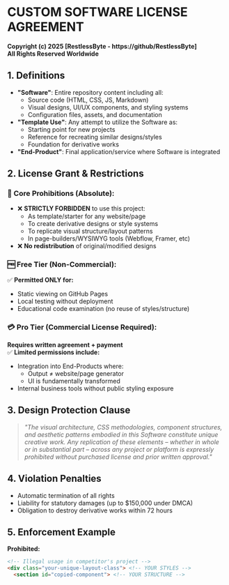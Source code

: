 # CUSTOM SOFTWARE LICENSE AGREEMENT  
**Copyright (c) 2025 [RestlessByte - **https://github/RestlessByte**]**  
**All Rights Reserved Worldwide**  

## 1. Definitions  
- **"Software"**: Entire repository content including all:  
  - Source code (HTML, CSS, JS, Markdown)  
  - Visual designs, UI/UX components, and styling systems  
  - Configuration files, assets, and documentation  
- **"Template Use"**: Any attempt to utilize the Software as:  
  - Starting point for new projects  
  - Reference for recreating similar designs/styles  
  - Foundation for derivative works  
- **"End-Product"**: Final application/service where Software is integrated  

## 2. License Grant & Restrictions  
### 🔐 Core Prohibitions (Absolute):  
- ❌ **STRICTLY FORBIDDEN** to use this project:  
  - As template/starter for any website/page  
  - To create derivative designs or style systems  
  - To replicate visual structure/layout patterns  
  - In page-builders/WYSIWYG tools (Webflow, Framer, etc)  
- ❌ **No redistribution** of original/modified designs  

### 🆓 Free Tier (Non-Commercial):  
✅ **Permitted ONLY for:**  
- Static viewing on GitHub Pages  
- Local testing without deployment  
- Educational code examination (no reuse of styles/structure)  

### 💳 Pro Tier (Commercial License Required):  
**Requires written agreement + payment**  
✅ **Limited permissions include:**  
- Integration into End-Products where:  
  - Output ≠ website/page generator  
  - UI is fundamentally transformed  
- Internal business tools without public styling exposure  

## 3. Design Protection Clause  
> _"The visual architecture, CSS methodologies, component structures, and aesthetic patterns embodied in this Software constitute unique creative work. Any replication of these elements – whether in whole or in substantial part – across any project or platform is expressly prohibited without purchased license and prior written approval."_  

## 4. Violation Penalties  
- Automatic termination of all rights  
- Liability for statutory damages (up to $150,000 under DMCA)  
- Obligation to destroy derivative works within 72 hours  

## 5. Enforcement Example  
**Prohibited:**  
```html
<!-- Illegal usage in competitor's project --> 
<div class="your-unique-layout-class"> <!-- YOUR STYLES -->
  <section id="copied-component"> <!-- YOUR STRUCTURE -->